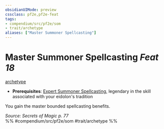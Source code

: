 ```yaml
---
obsidianUIMode: preview
cssclass: pf2e,pf2e-feat
tags:
- compendium/src/pf2e/som
- trait/archetype
aliases: ["Master Summoner Spellcasting"]
---
```

# Master Summoner Spellcasting  *Feat 18*  
[archetype](/rules/traits/archetype.md)  

- **Prerequisites**: [Expert Summoner Spellcasting](/compendium/feats/expert-summoner-spellcasting-som.md), legendary in the skill associated with your eidolon's tradition

You gain the master bounded spellcasting benefits.

*Source: Secrets of Magic p. 77*  
%% #compendium/src/pf2e/som #trait/archetype %%